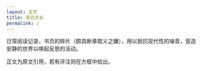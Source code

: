 ```yaml
---
layout: 主页
title: 来日方长
permalink: /
---
```


日常阅读记录，书页的碎片（颇具断章取义之嫌），用以抵抗现代性的噪音，营造安静的世界以唤起反思的活动。

正文为原文引用，若有评注则在方框中给出。
